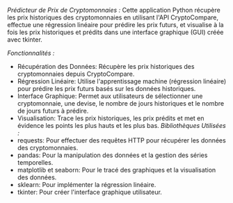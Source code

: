  *Prédicteur de Prix de Cryptomonnaies :*
Cette application Python récupère les prix historiques des cryptomonnaies en utilisant l'API CryptoCompare, effectue une régression linéaire pour prédire les prix futurs, et visualise à la fois les prix historiques et prédits dans une interface graphique (GUI) créée avec tkinter.

 *Fonctionnalités :*
- Récupération des Données: Récupère les prix historiques des cryptomonnaies depuis CryptoCompare.
- Régression Linéaire: Utilise l'apprentissage machine (régression linéaire) pour prédire les prix futurs basés sur les données historiques.
- Interface Graphique: Permet aux utilisateurs de sélectionner une cryptomonnaie, une devise, le nombre de jours historiques et le nombre de jours futurs à prédire.
- Visualisation: Trace les prix historiques, les prix prédits et met en évidence les points les plus hauts et les plus bas.
 *Bibliothèques Utilisées :*
- requests: Pour effectuer des requêtes HTTP pour récupérer les données des cryptomonnaies.
- pandas: Pour la manipulation des données et la gestion des séries temporelles.
- matplotlib et seaborn: Pour le tracé des graphiques et la visualisation des données.
- sklearn: Pour implémenter la régression linéaire.
- tkinter: Pour créer l'interface graphique utilisateur.
